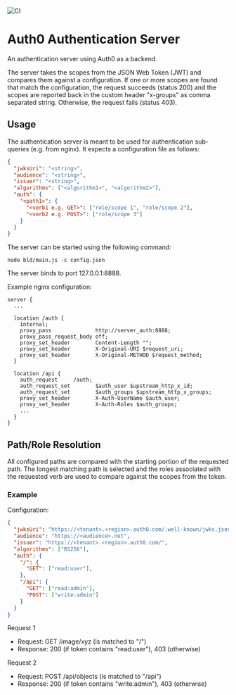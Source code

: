 ![CI](https://github.com/hannes-hochreiner/auth0-auth-server/workflows/CI/badge.svg)

# Auth0 Authentication Server
An authentication server using Auth0 as a backend.

The server takes the scopes from the JSON Web Token (JWT) and compares them against a configuration.
If one or more scopes are found that match the configuration, the request succeeds (status 200) and the scopes are reported back in the custom header "x-groups" as comma separated string.
Otherwise, the request fails (status 403).

## Usage
The authentication server is meant to be used for authentication sub-queries (e.g. from nginx).
It expects a configuration file as follows:

```json
{
  "jwksUri": "<string>",
  "audience": "<string>",
  "issuer": "<string>",
  "algorithms": ["<algorithm1>", "<algorithm2>"],
  "auth": {
    "<path1>": {
      "<verb1 e.g. GET>": ["role/scope 1", "role/scope 2"],
      "<verb2 e.g. POST>": ["role/scope 3"]
    }
  }
}
```
The server can be started using the following command:
```shell
node bld/main.js -c config.json
```
The server binds to port 127.0.0.1:8888.

Example nginx configuration:
```
server {
  ...

  location /auth {
    internal;
    proxy_pass              http://server_auth:8888;
    proxy_pass_request_body off;
    proxy_set_header        Content-Length "";
    proxy_set_header        X-Original-URI $request_uri;
    proxy_set_header        X-Original-METHOD $request_method;
  }

  location /api {
    auth_request     /auth;
    auth_request_set        $auth_user $upstream_http_x_id;
    auth_request_set        $auth_groups $upstream_http_x_groups;
    proxy_set_header        X-Auth-UserName $auth_user;
    proxy_set_header        X-Auth-Roles $auth_groups;
    ...
  }
}
```

## Path/Role Resolution
All configured paths are compared with the starting portion of the requested path.
The longest matching path is selected and the roles associated with the requested verb are used to compare against the scopes from the token.

### Example
Configuration:
```json
{
  "jwksUri": "https://<tenant>.<region>.auth0.com/.well-known/jwks.json",
  "audience": "https://<audience>.net",
  "issuer": "https://<tenant>.<region>.auth0.com/",
  "algorithms": ["RS256"],
  "auth": {
    "/": {
      "GET": ["read:user"],
    },
    "/api": {
      "GET": ["read:admin"],
      "POST": ["write:admin"]
    }
  }
}
```
Request 1
  * Request: GET /image/xyz (is matched to "/")
  * Response: 200 (if token contains "read:user"), 403 (otherwise)

Request 2
  * Request: POST /api/objects (is matched to "/api")
  * Response: 200 (if token contains "write:admin"), 403 (otherwise)